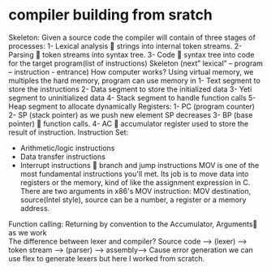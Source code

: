 # compiler building from sratch
Skeleton: 
Given a source code the compiler will contain of three stages of processes:
1-	Lexical analysis  strings into internal token streams.
2-	Parsing  token streams into syntax tree.
3-	 Code  syntax tree into code for the target program(list of instructions) 
Skeleton (next” lexical” – program – instruction - entrance)
How computer works? 
Using virtual memory, we multiples the hard memory, program can use memory in 
1-	Text segment to store the instructions
2-	Data segment to store the initialized data
3-	Yeti segment to uninitialized data
4-	Stack segment to handle function calls
5-	Heap segment to allocate dynamically 
Registers:
1-	PC (program counter)
2-	SP (stack pointer) as we push new element SP decreases 
3-	BP (base pointer)  function calls.
4-	AC  accumulator register used to store the result of instruction.
Instruction Set: 
-	Arithmetic/logic instructions
-	Data transfer instructions
-	Interrupt instructions  branch and jump instructions 
MOV is one of the most fundamental instructions you'll met. Its job is to move data into registers or the memory, kind of like the assignment expression in C. There are two arguments in x86's MOV instruction: MOV destination, source(Intel style), source can be a number, a register or a memory address.

Function calling: 
Returning by convention to the Accumulator, Arguments as we work  
The difference between lexer and compiler?
Source code --> (lexer) --> token stream --> (parser) --> assembly-->	Cause error generation we can use flex to generate lexers but here I worked from scratch. 
